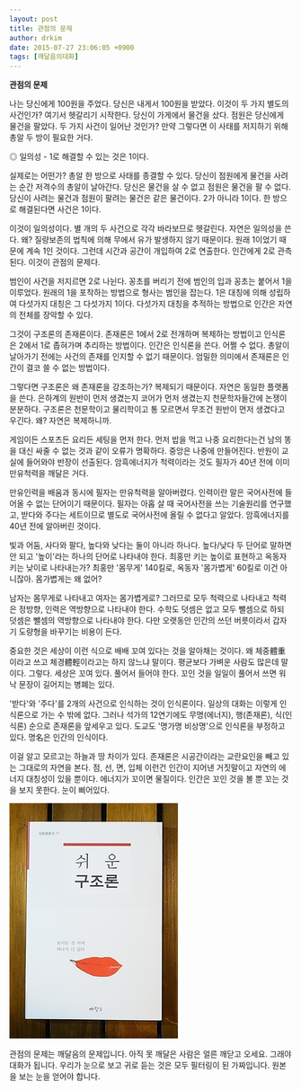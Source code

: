 ```yaml
---
layout: post
title: 관점의 문제
author: drkim
date: 2015-07-27 23:06:05 +0900
tags: [깨달음의대화]
---
```

**관점의 문제**

  


나는 당신에게 100원을 주었다. 당신은 내게서 100원을 받았다. 이것이 두 가지 별도의 사건인가? 여기서 헷갈리기 시작한다. 당신이 가게에서 물건을 샀다. 점원은 당신에게 물건을 팔았다. 두 가지 사건이 일어난 것인가? 만약 그렇다면 이 사태를 저지하기 위해 총알 두 방이 필요한 거다. 

  


◎ 일의성 - 1로 해결할 수 있는 것은 1이다. 

  


실제로는 어떤가? 총알 한 방으로 사태를 종결할 수 있다. 당신이 점원에게 물건을 사려는 순간 저격수의 총알이 날아간다. 당신은 물건을 살 수 없고 점원은 물건을 팔 수 없다. 당신이 사려는 물건과 점원이 팔려는 물건은 같은 물건이다. 2가 아니라 1이다. 한 방으로 해결된다면 사건은 1이다. 

  


이것이 일의성이다. 별 개의 두 사건으로 각각 바라보므로 헷갈린다. 자연은 일의성을 쓴다. 왜? 질량보존의 법칙에 의해 무에서 유가 발생하지 않기 때문이다. 원래 1이었기 때문에 계속 1인 것이다. 그런데 시간과 공간이 개입하여 2로 연출한다. 인간에게 2로 관측된다. 이것이 관점의 문제다. 

  


범인이 사건을 저지르면 2로 나뉜다. 꽁초를 버리기 전에 범인의 입과 꽁초는 붙어서 1을 이루었다. 원래의 1을 포착하는 방법으로 형사는 범인을 잡는다. 1은 대칭에 의해 성립하여 다섯가지 대칭은 그 다섯가지 1이다. 다섯가지 대칭을 추적하는 방법으로 인간은 자연의 전체를 장악할 수 있다. 

  


그것이 구조론의 존재론이다. 존재론은 1에서 2로 전개하며 복제하는 방법이고 인식론은 2에서 1로 좁혀가며 추리하는 방법이다. 인간은 인식론을 쓴다. 어쩔 수 없다. 총알이 날아가기 전에는 사건의 존재를 인지할 수 없기 때문이다. 엄밀한 의미에서 존재론은 인간이 결코 쓸 수 없는 방법이다. 

  


그렇다면 구조론은 왜 존재론을 강조하는가? 복제되기 때문이다. 자연은 동일한 플랫폼을 쓴다. 은하계의 원반이 먼저 생겼는지 코어가 먼저 생겼는지 천문학자들간에 논쟁이 분분하다. 구조론은 천문학이고 물리학이고 통 모르면서 무조건 원반이 먼저 생겼다고 우긴다. 왜? 자연은 복제하니까. 

  


게임이든 스포츠든 요리든 세팅을 먼저 한다. 먼저 밥을 먹고 나중 요리한다는건 남의 똥을 대신 싸줄 수 없는 것과 같이 오류가 명확하다. 중앙은 나중에 만들어진다. 반원이 교실에 들어와야 반장이 선출된다. 암흑에너지가 척력이라는 것도 필자가 40년 전에 이미 만유척력을 깨달은 거다. 

  


만유인력을 배움과 동시에 필자는 만유척력을 알아버렸다. 인력이란 말은 국어사전에 들어올 수 없는 단어이기 때문이다. 필자는 아홉 살 때 국어사전을 쓰는 기술원리를 연구했고, 받다와 주다는 세트이므로 별도로 국어사전에 올릴 수 없다고 알았다. 암흑에너지를 40년 전에 알아버린 것이다. 

  


빛과 어둠, 사다와 팔다, 높다와 낮다는 둘이 아니라 하나다. 높다/낮다 두 단어로 말하면 안 되고 '높이'라는 하나의 단어로 나타내야 한다. 최홍만 키는 높이로 표현하고 옥동자 키는 낮이로 나타내는가? 최홍만 '몸무게' 140킬로, 옥동자 '몸가볍게' 60킬로 이건 아니잖아. 몸가볍게는 왜 없어? 

  


남자는 몸무게로 나타내고 여자는 몸가볍게로? 그러므로 모두 척력으로 나타내고 척력은 정방향, 인력은 역방향으로 나타내야 한다. 수학도 덧셈은 없고 모두 뺄셈으로 하되 덧셈은 뺄셈의 역방향으로 나타내야 한다. 다만 오랫동안 인간의 쓰던 버릇이라서 갑자기 도량형을 바꾸기는 비용이 든다. 

  


중요한 것은 세상이 이런 식으로 배배 꼬여 있다는 것을 알아채는 것이다. 왜 체중體重이라고 쓰고 체경體輕이라고는 하지 않느냐 말이다. 평균보다 가벼운 사람도 많은데 말이다. 그렇다. 세상은 꼬여 있다. 풀어서 들어야 한다. 꼬인 것을 일일이 풀어서 쓰면 워낙 문장이 길어지는 병폐는 있다. 

  


'받다'와 '주다'를 2개의 사건으로 인식하는 것이 인식론이다. 일상의 대화는 이렇게 인식론으로 가는 수 밖에 없다. 그러나 석가의 12연기에도 무명(에너지), 행(존재론), 식(인식론) 순으로 존재론을 앞세우고 있다. 도교도 '명가명 비상명'으로 인식론을 부정하고 있다. 명名은 인간의 인식이다. 

  


이걸 알고 모르고는 하늘과 땅 차이가 있다. 존재론은 시공간이라는 교란요인을 빼고 있는 그대로의 자연을 본다. 점, 선, 면, 입체 이런건 인간이 지어낸 거짓말이고 자연의 에너지 대칭성이 있을 뿐이다. 에너지가 꼬이면 물질이다. 인간은 꼬인 것을 볼 뿐 꼬는 것을 보지 못한다. 눈이 삐어있다. 

  


  



 ![](/files/attach/images/198/044/610/DSC01488.JPG) 

  


관점의 문제는 깨달음의 문제입니다. 아직 못 깨달은 사람은 얼른 깨닫고 오세요. 그래야 대화가 됩니다. 우리가 눈으로 보고 귀로 듣는 것은 모두 필터링이 된 가짜입니다. 원본을 보는 눈을 얻어야 합니다.